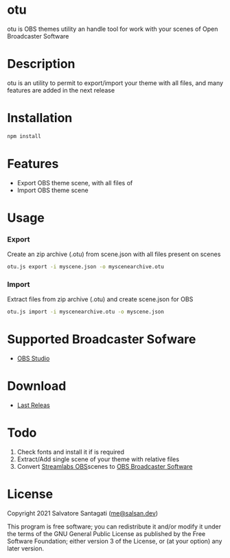 # otu
otu is OBS themes utility an handle tool for work with your scenes of Open Broadcaster Software

# Description
otu is an utility to permit to export/import your theme with all files, and many features are added in the next release

# Installation
```bash
npm install
```
# Features
* Export OBS theme scene, with all files of
* Import OBS theme scene

# Usage
### Export
Create an zip archive (.otu) from scene.json with all files present on scenes

```bash
otu.js export -i myscene.json -o myscenearchive.otu
```
### Import
Extract files from zip archive (.otu) and create scene.json for OBS
```bash
otu.js import -i myscenearchive.otu -o myscene.json
```
# Supported Broadcaster Sofware
* [OBS Studio](https://obsproject.com/)

# Download
* [Last Releas](https://github.com/salsan/otu/releases)

# Todo
1. Check fonts and install it if is required
2. Extract/Add single scene of your theme with relative files
3. Convert [Streamlabs OBS](https://streamlabs.com/streamlabs-obs-live-streaming-software)scenes to [OBS Broadcaster Software](https://obsproject.com/)

# License

Copyright 2021 Salvatore Santagati (<me@salsan.dev>)

This program is free software; you can redistribute it and/or modify
it under the terms of the GNU General Public License as published by
the Free Software Foundation; either version 3 of the License, or
(at your option) any later version.
